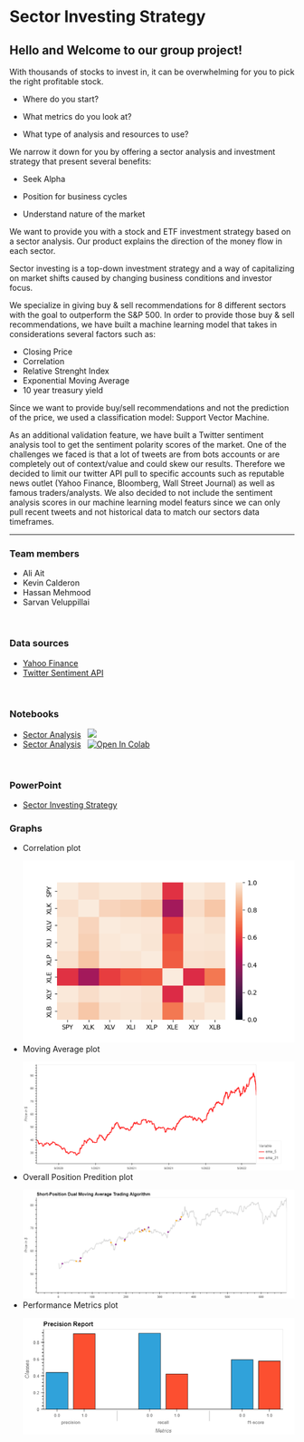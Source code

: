 # Sector Investing Strategy

## Hello and Welcome to our group project! 

With thousands of stocks to invest in, it can be overwhelming for you to pick the right profitable stock. 

- Where do you start? 

- What metrics do you look at?

- What type of analysis and resources to use?

We narrow it down for you by offering a sector analysis and investment strategy that present several benefits: 

- Seek Alpha

- Position for business cycles

- Understand nature of the market

We want to provide you with a stock and ETF investment strategy based on a sector analysis.  Our product explains the direction of the money flow in each sector.

Sector investing is a top-down investment strategy  and a way of capitalizing on market shifts caused by changing business conditions and investor focus.

We specialize in giving buy & sell recommendations for 8 different sectors with the goal to outperform the S&P 500. In order to provide those buy & sell recommendations, we have built a machine learning model that takes in considerations several factors such as:

- Closing Price
- Correlation
- Relative Strenght Index 
- Exponential Moving Average
- 10 year treasury yield

Since we want to provide buy/sell recommendations and not the prediction of the price, we used a classification model: Support Vector Machine. 

As an additional validation feature, we have built a Twitter sentiment analysis tool to get the sentiment polarity scores of the market. One of the challenges we faced is that a lot of tweets are from bots accounts or are completely out of context/value and could skew our results. Therefore we decided to limit our twitter API pull to specific accounts such as reputable news outlet (Yahoo Finance, Bloomberg, Wall Street Journal) as well as famous traders/analysts. We also decided to not include the sentiment analysis scores in our machine learning model featurs since we can only pull recent tweets and not historical data to match our sectors data timeframes. 
___

### Team members
   - Ali Ait
   - Kevin Calderon
   - Hassan Mehmood
   - Sarvan Veluppillai

<p>&nbsp;</p>

### Data sources
- [Yahoo Finance](https://ca.finance.yahoo.com/)
- [Twitter Sentiment API](https://developer.twitter.com/en/docs/tutorials/how-to-analyze-the-sentiment-of-your-own-tweets)


<p>&nbsp;</p>

### Notebooks
- [Sector Analysis](Notebook_Files/Model_Analysis.ipynb) &nbsp; <a href="https://share.streamlit.io/nithy29/project-2/main/Notebook_Files/Model_Analysis.py" target="_parent"><img src="https://static.streamlit.io/badges/streamlit_badge_black_white.svg"/></a>
- [Sector Analysis](Notebook_Files/Sentiment_Analysis.ipynb) &nbsp; <a href="https://colab.research.google.com/github/Nithy29/Project-2/blob/main/Notebook_Files/Model_Analysis_co-Lab.ipynb" target="_parent"><img src="https://colab.research.google.com/assets/colab-badge.svg" alt="Open In Colab"/></a>

<p>&nbsp;</p>

### PowerPoint
- [Sector Investing Strategy](https://github.com/Nithy29/Project-2/blob/main/Startup%20Presentation%20Deck.pdf)

### Graphs
- Correlation plot <p></p>
![Correlation plot of Stocks](images/correlation_map.png)
- Moving Average plot <p></p>
![Moving Average plot](images/ema_plot.png)
- Overall Position Predition plot <p></p>
![Overall Position Predition plot](images/overall_plot.png)
- Performance Metrics plot <p></p>
![Performance Metrics](images/Performance_Metrics.png)
